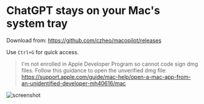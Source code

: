 # ChatGPT stays on your Mac's system tray

Download from: https://github.com/czheo/macopilot/releases

Use `Ctrl+G` for quick access.

> I'm not enrolled in Apple Developer Program so cannot code sign dmg files.
Follow this guidance to open the unverified dmg file: https://support.apple.com/guide/mac-help/open-a-mac-app-from-an-unidentified-developer-mh40616/mac 

![screenshot](screenshot.jpg)

